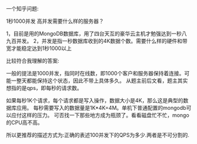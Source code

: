 
一个知乎问题:

1秒1000并发 高并发需要什么样的服务器？

1，目前是用的MongoDB数据库，用了四台天互的豪华云主机才勉强达到一秒八九百并发。
2，并发是指一秒数据库收到的4K数据个数。需要什么样的硬件和带宽才能稳定达到1秒1000以上

比较符合我理解的答案:

一般的提法是1000并发，指同时在线数，即1000个客户和服务器保持着连接。可能一整天都能保持这个状态，因此不带上具体多久。
从题主前后文看，题主其实想指的是qps，即每秒的请求数。

如果每秒1K个请求，每个请求都是写入操作，数据大小是4K，那么这是典型的数据库应用。
每秒需要写入的数据量是1K*4K=4M。单机下普通配置的mongodb可以应付这样的压力。
可否找一下那些地方成为瓶颈了。看看磁盘忙不忙，mongo的CPU高不高。

所以更推荐的描述方式为:正确的表述100并发下的QPS为多少.两者是不可分割的.

